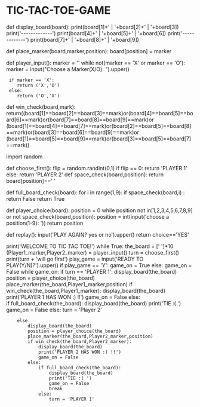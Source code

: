 # TIC-TAC-TOE-GAME
def display_board(board):
    print(board[1]+'  |  '+board[2]+'  |  '+board[3])
    print('-------------')
    print(board[4]+'  |  '+board[5]+'  |  '+board[6])
    print('-------------')
    print(board[7]+'  |  '+board[8]+'  |  '+board[9])
    
 def place_marker(board,marker,position):
     board[position] = marker
 
 def player_input():
     marker = ''
     while not(marker == 'X' or marker == 'O'):
        marker = input("Choose a Marker(X/O): ").upper()
        
     if marker == 'X':
        return ('X','O')
     else:
        return ('O','X')  
        
 def win_check(board,mark):
     return((board[1]==board[2]==board[3]==mark)or(board[4]==board[5]==board[6]==mark)or(board[7]==board[8]==board[9]==mark)or
     (board[1]==board[4]==board[7]==mark)or(board[2]==board[5]==board[8]==mark)or(board[3]==board[6]==board[9]==mark)or
     (board[1]==board[5]==board[9]==mark)or(board[3]==board[5]==board[7]==mark))
    
 import random

def choose_first():
    flip = random.randint(0,1)
    if flip == 0:
        return 'PLAYER 1'
    else:
        return 'PLAYER 2'
def space_check(board,position):
    return board[position]==' '
    
def full_board_check(board):
    for i in range(1,9):
        if space_check(board,i) :
            return False
    return True  
    
def player_choice(board):
    position = 0
    while position not in[1,2,3,4,5,6,7,8,9] or not  space_check(board,position):
        position = int(input('choose a position(1-9): '))
        return position

def replay():
    input('PLAY AGAIN? yes or no').upper()
    return choice=='YES'

print('WELCOME TO TIC TAC TOE!')
while True:
    the_board = [' ']*10
    (Player1_marker,Player2_marker) = player_input()
    turn = choose_first()
    print(turn + 'will go first')
    play_game = input('READY TO PLAY(Y/N)?').upper()
    if play_game == 'Y':
        game_on = True
    else:
        game_on = False
    while game_on:
        if turn == 'PLAYER 1':
            display_board(the_board)
            position = player_choice(the_board)
            place_marker(the_board,Player1_marker,position)
            if win_check(the_board,Player1_marker):
                display_board(the_board)
                print('PLAYER 1 HAS WON :) !!')
                game_on = False
            else:    
                if full_board_check(the_board):
                    display_board(the_board)
                    print('TIE :( ')
                    game_on = False
                else:
                    turn = 'Player 2'
            
        else:
            display_board(the_board)
            position = player_choice(the_board)
            place_marker(the_board,Player2_marker,position)
            if win_check(the_board,Player2_marker):
                display_board(the_board)
                print('PLAYER 2 HAS WON :) !!')
                game_on = False
            else:    
                if full_board_check(the_board):
                    display_board(the_board)
                    print('TIE :( ')
                    game_on = False
                    break
                else:
                    turn = 'PLAYER 1'
                    
                    
    
